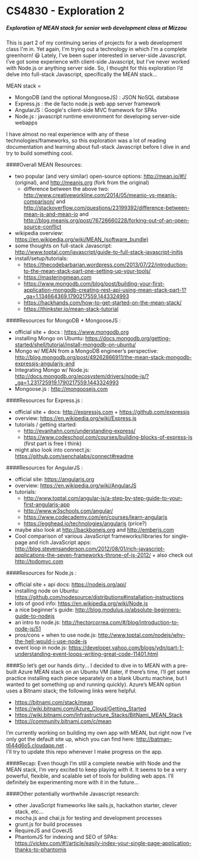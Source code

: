 # CS4830 - Exploration 2
##### *Exploration of MEAN stack for senior web development class at Mizzou*

This is part 2 of my continuing series of projects for a web development class I'm in.  Yet again, I'm trying out a technology in which I'm a complete greenhorn! :smiley: Lately, I've been super interested in server-side Javascript.  I’ve got some experience with client-side Javascript, but I’ve never worked with Node.js or anything server side.  So, I thought for this exploration I’d delve into full-stack Javascript, specifically the MEAN stack...

MEAN stack =
- MongoDB (and the optional MongooseJS) : JSON NoSQL database
- Express.js : the de facto node.js web app server framework
- AngularJS : Google's client-side MVC framework for SPAs
- Node.js : javascript runtime environment for developing server-side webapps

I have almost no real experience with any of these technologies/frameworks, so this exploration was a lot of reading documentation and learning about full-stack Javascript before I dive in and try to build something cool.

####Overall MEAN Resources:
- two popular (and very similar) open-source options: http://mean.io/#!/ (original), and http://meanjs.org (fork from the original)
    - difference between the above two: http://www.creativeworkline.com/2014/05/meanio-vs-meanjs-comparison/ and http://stackoverflow.com/questions/23199392/difference-between-mean-js-and-mean-io and http://blog.meanjs.org/post/76726660228/forking-out-of-an-open-source-conflict
- wikipedia overview: https://en.wikipedia.org/wiki/MEAN_(software_bundle)
- some thoughts on full-stack Javascript: http://www.toptal.com/javascript/guide-to-full-stack-javascript-initjs
- install/setup/tutorials:
    - https://thecodebarbarian.wordpress.com/2013/07/22/introduction-to-the-mean-stack-part-one-setting-up-your-tools/
    - https://masteringmean.com
    - https://www.mongodb.com/blog/post/building-your-first-application-mongodb-creating-rest-api-using-mean-stack-part-1?_ga=1.134664369.1790217559.1443324993
    - https://hackhands.com/how-to-get-started-on-the-mean-stack/
    - https://thinkster.io/mean-stack-tutorial

####Resources for MongoDB + MongooseJS :
-  official site + docs : https://www.mongodb.org
- installing Mongo on Ubuntu: https://docs.mongodb.org/getting-started/shell/tutorial/install-mongodb-on-ubuntu/
- Mongo w/ MEAN from a MongoDB engineer’s perspective: http://blog.mongodb.org/post/49262866911/the-mean-stack-mongodb-expressjs-angularjs-and
- Integrating Mongo w/ Node.js: http://docs.mongodb.org/ecosystem/drivers/node-js/?_ga=1.231725919.1790217559.1443324993
- Mongoose.js : http://mongoosejs.com

####Resources for Express.js :
- official site + docs: http://expressjs.com + https://github.com/expressjs
- overview: https://en.wikipedia.org/wiki/Express.js
- tutorials / getting started:
    - http://evanhahn.com/understanding-express/
    - https://www.codeschool.com/courses/building-blocks-of-express-js (first part is free I think)
- might also look into connect.js: https://github.com/senchalabs/connect#readme

####Resources for AngularJS :
- official site: https://angularjs.org
- overview: https://en.wikipedia.org/wiki/AngularJS
- tutorials:
    - http://www.toptal.com/angular-js/a-step-by-step-guide-to-your-first-angularjs-app
    - http://www.w3schools.com/angular/
    - https://www.codecademy.com/en/courses/learn-angularjs
    - https://egghead.io/technologies/angularjs (price?)
- maybe also look at http://backbonejs.org and http://emberjs.com
- Cool comparison of various JavaScript frameworks/libraries for single-page and rich JavaScript apps: http://blog.stevensanderson.com/2012/08/01/rich-javascript-applications-the-seven-frameworks-throne-of-js-2012/ + also check out http://todomvc.com

####Resources for Node.js :
- official site + api docs: https://nodejs.org/api/
- installing node on Ubuntu: https://github.com/nodesource/distributions#installation-instructions
- lots of good info: https://en.wikipedia.org/wiki/Node.js
- a nice beginner's guide: http://blog.modulus.io/absolute-beginners-guide-to-nodejs
- an intro to node.js: http://hectorcorrea.com/#/blog/introduction-to-node-js/51
- pros/cons + when to use node.js: http://www.toptal.com/nodejs/why-the-hell-would-i-use-node-js
- event loop in node.js: https://developer.yahoo.com/blogs/ydn/part-1-understanding-event-loops-writing-great-code-11401.html

####So let’s get our hands dirty...
I decided to dive in to MEAN with a pre-built Azure MEAN stack on an Ubuntu VM (later, if there’s time, I’ll get some practice installing each piece separately on a blank Ubuntu machine, but I wanted to get something up and running quickly). Azure’s MEAN option uses a Bitnami stack; the following links were helpful.
- https://bitnami.com/stack/mean
- https://wiki.bitnami.com/Azure_Cloud/Getting_Started
- https://wiki.bitnami.com/Infrastructure_Stacks/BitNami_MEAN_Stack
- https://community.bitnami.com/c/mean

I’m currently working on building my own app with MEAN, but right now I’ve only got the default site up, which you can find here: http://batman-t644d6o5.cloudapp.net .  
I'll try to update this repo whenever I make progress on the app.

####Recap:
Even though I’m still a complete newbie with Node and the MEAN stack, I’m very excited to keep playing with it.  It seems to be a very powerful, flexible, and scalable set of tools for building web apps.  I’ll definitely be experimenting more with it in the future...

####Other potentially worthwhile Javascript research:
- other JavaScript frameworks like sails.js, hackathon starter, clever stack, etc...
- mocha.js and chai.js for testing and development processes
- grunt.js for build processes
- RequireJS and CoverJS
- PhantomJS for indexing and SEO of SPAs: https://vickev.com/#!/article/easily-index-your-single-page-application-thanks-to-phantomjs
